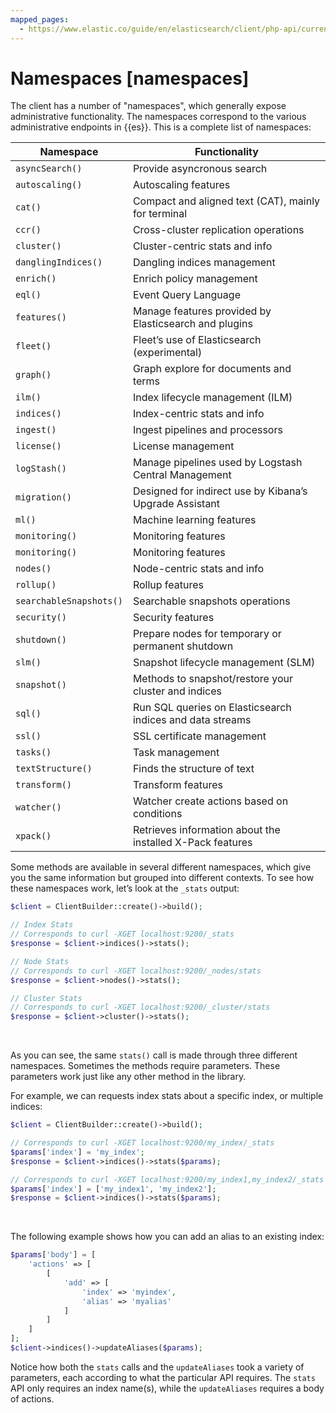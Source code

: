 ```yaml
---
mapped_pages:
  - https://www.elastic.co/guide/en/elasticsearch/client/php-api/current/namespaces.html
---
```


# Namespaces [namespaces]

The client has a number of "namespaces", which generally expose administrative functionality. The namespaces correspond to the various administrative endpoints in {{es}}. This is a complete list of namespaces:

| Namespace | Functionality |
| --- | --- |
| `asyncSearch()` | Provide asyncronous search |
| `autoscaling()` | Autoscaling features |
| `cat()` | Compact and aligned text (CAT), mainly for terminal |
| `ccr()` | Cross-cluster replication operations |
| `cluster()` | Cluster-centric stats and info |
| `danglingIndices()` | Dangling indices management |
| `enrich()` | Enrich policy management |
| `eql()` | Event Query Language |
| `features()` | Manage features provided by Elasticsearch and plugins |
| `fleet()` | Fleet’s use of Elasticsearch (experimental) |
| `graph()` | Graph explore for documents and terms |
| `ilm()` | Index lifecycle management (ILM) |
| `indices()` | Index-centric stats and info |
| `ingest()` | Ingest pipelines and processors |
| `license()` | License management |
| `logStash()` | Manage pipelines used by Logstash Central Management |
| `migration()` | Designed for indirect use by Kibana’s Upgrade Assistant |
| `ml()` | Machine learning features |
| `monitoring()` | Monitoring features |
| `monitoring()` | Monitoring features |
| `nodes()` | Node-centric stats and info |
| `rollup()` | Rollup features |
| `searchableSnapshots()` | Searchable snapshots operations |
| `security()` | Security features |
| `shutdown()` | Prepare nodes for temporary or permanent shutdown |
| `slm()` | Snapshot lifecycle management (SLM) |
| `snapshot()` | Methods to snapshot/restore your cluster and indices |
| `sql()` | Run SQL queries on Elasticsearch indices and data streams |
| `ssl()` | SSL certificate management |
| `tasks()` | Task management |
| `textStructure()` | Finds the structure of text |
| `transform()` | Transform features |
| `watcher()` | Watcher create actions based on conditions |
| `xpack()` | Retrieves information about the installed X-Pack features |

Some methods are available in several different namespaces, which give you the same information but grouped into different contexts. To see how these namespaces work, let’s look at the `_stats` output:

```php
$client = ClientBuilder::create()->build();

// Index Stats
// Corresponds to curl -XGET localhost:9200/_stats
$response = $client->indices()->stats();

// Node Stats
// Corresponds to curl -XGET localhost:9200/_nodes/stats
$response = $client->nodes()->stats();

// Cluster Stats
// Corresponds to curl -XGET localhost:9200/_cluster/stats
$response = $client->cluster()->stats();
```

​<br>

As you can see, the same `stats()` call is made through three different namespaces. Sometimes the methods require parameters. These parameters work just like any other method in the library.

For example, we can requests index stats about a specific index, or multiple indices:

```php
$client = ClientBuilder::create()->build();

// Corresponds to curl -XGET localhost:9200/my_index/_stats
$params['index'] = 'my_index';
$response = $client->indices()->stats($params);

// Corresponds to curl -XGET localhost:9200/my_index1,my_index2/_stats
$params['index'] = ['my_index1', 'my_index2'];
$response = $client->indices()->stats($params);
```

​<br>

The following example shows how you can add an alias to an existing index:

```php
$params['body'] = [
    'actions' => [
        [
            'add' => [
                'index' => 'myindex',
                'alias' => 'myalias'
            ]
        ]
    ]
];
$client->indices()->updateAliases($params);
```

Notice how both the `stats` calls and the `updateAliases` took a variety of parameters, each according to what the particular API requires. The `stats` API only requires an index name(s), while the `updateAliases` requires a body of actions.

